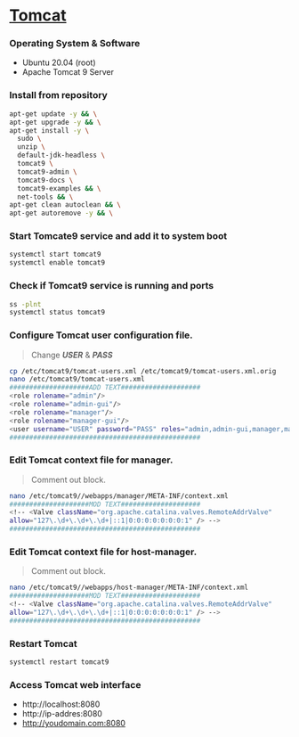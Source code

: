 # [Tomcat](https://tomcat.apache.org)

### Operating System & Software
- Ubuntu 20.04 (root)
- Apache Tomcat 9 Server


### Install from repository
```bash
apt-get update -y && \
apt-get upgrade -y && \
apt-get install -y \
  sudo \
  unzip \
  default-jdk-headless \
  tomcat9 \
  tomcat9-admin \
  tomcat9-docs \
  tomcat9-examples && \
  net-tools && \
apt-get clean autoclean && \
apt-get autoremove -y && \
```

### Start Tomcate9 service and add it to system boot
```bash
systemctl start tomcat9
systemctl enable tomcat9
```

### Check if Tomcat9 service is running and ports
```bash
ss -plnt
systemctl status tomcat9
```

### Configure Tomcat user configuration file.
> Change ***USER*** & ***PASS***
```bash
cp /etc/tomcat9/tomcat-users.xml /etc/tomcat9/tomcat-users.xml.orig
nano /etc/tomcat9/tomcat-users.xml
####################ADD TEXT####################
<role rolename="admin"/>
<role rolename="admin-gui"/>
<role rolename="manager"/>
<role rolename="manager-gui"/>
<user username="USER" password="PASS" roles="admin,admin-gui,manager,manager-gui"/>
################################################
```

### Edit Tomcat context file for manager.
> Comment out block.
```bash
nano /etc/tomcat9//webapps/manager/META-INF/context.xml
####################MOD TEXT####################
<!-- <Valve className="org.apache.catalina.valves.RemoteAddrValve"
allow="127\.\d+\.\d+\.\d+|::1|0:0:0:0:0:0:0:1" /> -->
################################################
```
### Edit Tomcat context file for host-manager.
> Comment out block.
```bash
nano /etc/tomcat9//webapps/host-manager/META-INF/context.xml
####################MOD TEXT####################
<!-- <Valve className="org.apache.catalina.valves.RemoteAddrValve"
allow="127\.\d+\.\d+\.\d+|::1|0:0:0:0:0:0:0:1" /> -->
################################################
```

### Restart Tomcat
```bash
systemctl restart tomcat9
```

### Access Tomcat web interface
* http://localhost:8080
* http://ip-addres:8080
* http://youdomain.com:8080
